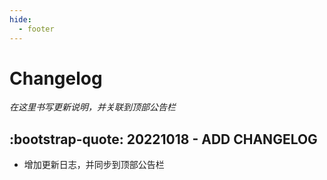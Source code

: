 ```yaml
---
hide:
  - footer
---
```


# Changelog

*在这里书写更新说明，并关联到顶部公告栏*

## :bootstrap-quote: 20221018 - ADD CHANGELOG

- 增加更新日志，并同步到顶部公告栏
